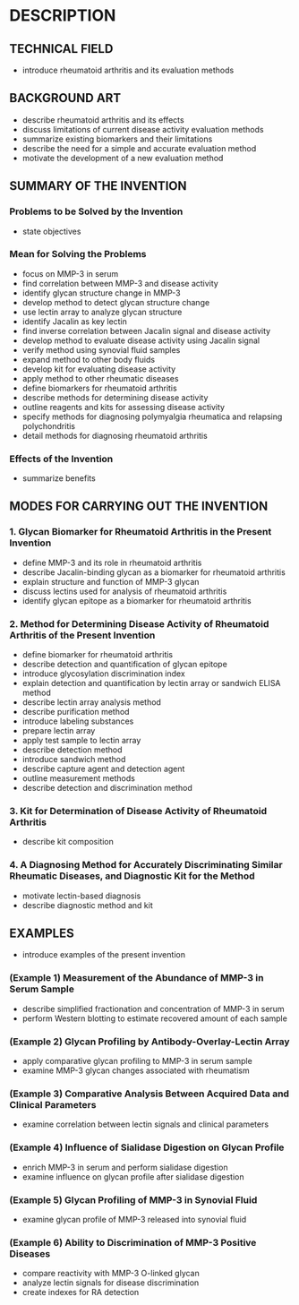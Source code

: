 # DESCRIPTION

## TECHNICAL FIELD

- introduce rheumatoid arthritis and its evaluation methods

## BACKGROUND ART

- describe rheumatoid arthritis and its effects
- discuss limitations of current disease activity evaluation methods
- summarize existing biomarkers and their limitations
- describe the need for a simple and accurate evaluation method
- motivate the development of a new evaluation method

## SUMMARY OF THE INVENTION

### Problems to be Solved by the Invention

- state objectives

### Mean for Solving the Problems

- focus on MMP-3 in serum
- find correlation between MMP-3 and disease activity
- identify glycan structure change in MMP-3
- develop method to detect glycan structure change
- use lectin array to analyze glycan structure
- identify Jacalin as key lectin
- find inverse correlation between Jacalin signal and disease activity
- develop method to evaluate disease activity using Jacalin signal
- verify method using synovial fluid samples
- expand method to other body fluids
- develop kit for evaluating disease activity
- apply method to other rheumatic diseases
- define biomarkers for rheumatoid arthritis
- describe methods for determining disease activity
- outline reagents and kits for assessing disease activity
- specify methods for diagnosing polymyalgia rheumatica and relapsing polychondritis
- detail methods for diagnosing rheumatoid arthritis

### Effects of the Invention

- summarize benefits

## MODES FOR CARRYING OUT THE INVENTION

### 1. Glycan Biomarker for Rheumatoid Arthritis in the Present Invention

- define MMP-3 and its role in rheumatoid arthritis
- describe Jacalin-binding glycan as a biomarker for rheumatoid arthritis
- explain structure and function of MMP-3 glycan
- discuss lectins used for analysis of rheumatoid arthritis
- identify glycan epitope as a biomarker for rheumatoid arthritis

### 2. Method for Determining Disease Activity of Rheumatoid Arthritis of the Present Invention

- define biomarker for rheumatoid arthritis
- describe detection and quantification of glycan epitope
- introduce glycosylation discrimination index
- explain detection and quantification by lectin array or sandwich ELISA method
- describe lectin array analysis method
- describe purification method
- introduce labeling substances
- prepare lectin array
- apply test sample to lectin array
- describe detection method
- introduce sandwich method
- describe capture agent and detection agent
- outline measurement methods
- describe detection and discrimination method

### 3. Kit for Determination of Disease Activity of Rheumatoid Arthritis

- describe kit composition

### 4. A Diagnosing Method for Accurately Discriminating Similar Rheumatic Diseases, and Diagnostic Kit for the Method

- motivate lectin-based diagnosis
- describe diagnostic method and kit

## EXAMPLES

- introduce examples of the present invention

### (Example 1) Measurement of the Abundance of MMP-3 in Serum Sample

- describe simplified fractionation and concentration of MMP-3 in serum
- perform Western blotting to estimate recovered amount of each sample

### (Example 2) Glycan Profiling by Antibody-Overlay-Lectin Array

- apply comparative glycan profiling to MMP-3 in serum sample
- examine MMP-3 glycan changes associated with rheumatism

### (Example 3) Comparative Analysis Between Acquired Data and Clinical Parameters

- examine correlation between lectin signals and clinical parameters

### (Example 4) Influence of Sialidase Digestion on Glycan Profile

- enrich MMP-3 in serum and perform sialidase digestion
- examine influence on glycan profile after sialidase digestion

### (Example 5) Glycan Profiling of MMP-3 in Synovial Fluid

- examine glycan profile of MMP-3 released into synovial fluid

### (Example 6) Ability to Discrimination of MMP-3 Positive Diseases

- compare reactivity with MMP-3 O-linked glycan
- analyze lectin signals for disease discrimination
- create indexes for RA detection

